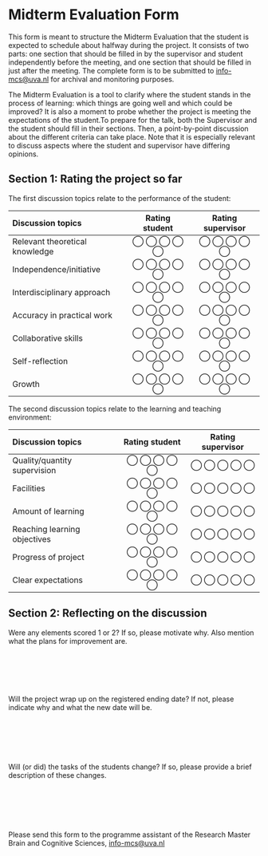 # Midterm Evaluation Form
This form is meant to structure the Midterm Evaluation that the student is expected to schedule about halfway during the project. It consists of two parts: one section that should be filled in by the supervisor and student independently before the meeting, and one section that should be filled in just after the meeting. The complete form is to be submitted to info-mcs@uva.nl for archival and monitoring purposes.

The Midterm Evaluation is a tool to clarify where the student stands in the process of learning: which things are going well and which could be improved? It is also a moment to probe whether the project is meeting the expectations of the student.To prepare for the talk, both the Supervisor and the student should fill in their sections. Then, a point-by-point discussion about the different criteria can take place. Note that it is especially relevant to discuss aspects where the student and supervisor have differing opinions.

## Section 1: Rating the project so far

The first discussion topics relate to the performance of the student:

|Discussion topics|Rating student|Rating supervisor|
|:---|:----:|:----:|
|Relevant theoretical knowledge| ◯ ◯ ◯ ◯ ◯ | ◯ ◯ ◯ ◯ ◯ |
|Independence/initiative| ◯ ◯ ◯ ◯ ◯ | ◯ ◯ ◯ ◯ ◯ |
|Interdisciplinary approach| ◯ ◯ ◯ ◯ ◯ | ◯ ◯ ◯ ◯ ◯ |
|Accuracy in practical work| ◯ ◯ ◯ ◯ ◯ | ◯ ◯ ◯ ◯ ◯ |
|Collaborative skills| ◯ ◯ ◯ ◯ ◯ | ◯ ◯ ◯ ◯ ◯ |
|Self-reflection| ◯ ◯ ◯ ◯ ◯ | ◯ ◯ ◯ ◯ ◯ |
|Growth| ◯ ◯ ◯ ◯ ◯ | ◯ ◯ ◯ ◯ ◯ |


The second discussion topics relate to the learning and teaching environment:

|Discussion topics|Rating student|Rating supervisor|
|:---|:----:|:----:|
|Quality/quantity supervision| ◯ ◯ ◯ ◯ ◯ | ◯ ◯ ◯ ◯ ◯ |
|Facilities| ◯ ◯ ◯ ◯ ◯ | ◯ ◯ ◯ ◯ ◯ |
|Amount of learning| ◯ ◯ ◯ ◯ ◯ | ◯ ◯ ◯ ◯ ◯ |
|Reaching learning objectives| ◯ ◯ ◯ ◯ ◯ | ◯ ◯ ◯ ◯ ◯ |
|Progress of project| ◯ ◯ ◯ ◯ ◯ | ◯ ◯ ◯ ◯ ◯ |
|Clear expectations| ◯ ◯ ◯ ◯ ◯ | ◯ ◯ ◯ ◯ ◯ |

## Section 2: Reflecting on the discussion

Were  any elements scored 1 or 2? If so, please motivate why. Also mention what the plans for improvement are.
<br/>
<br/>
<br/>
<br/>
<br/>
<br/>

Will the project wrap up on the registered ending date? If not, please indicate why and what the new date will be.
<br/>
<br/>
<br/>
<br/>
<br/>
<br/>
<br/>
Will (or did) the tasks of the students change? If so, please provide a brief description of these changes.
<br/>
<br/>
<br/>
<br/>
<br/>
<br/>
<br/>
Please send this form to the programme assistant of the Research Master Brain and Cognitive Sciences, info-mcs@uva.nl 



